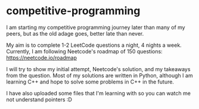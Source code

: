 # competitive-programming

I am starting my competitive programming journey later than many of my peers, but as the old adage goes, better late than never. 

My aim is to complete 1-2 LeetCode questions a night, 4 nights a week. Currently, I am following Neetcode's roadmap of 150 questions: https://neetcode.io/roadmap

I will try to show my initial attempt, Neetcode's solution, and my takeaways from the question. Most of my solutions are written in Python, although I am learning C++ and hope to solve some problems in C++ in the future.

I have also uploaded some files that I'm learning with so you can watch me not understand pointers :D